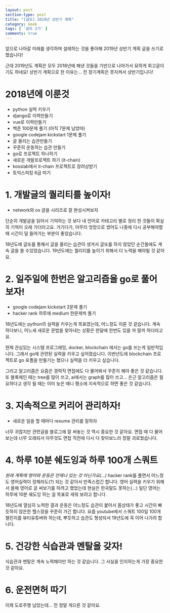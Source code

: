 ```yaml
---
layout: post
section-type: post
title: "[글또] 2019년 상반기 계획"
category: Geek
tags: [ '글또 2기' ]
comments: true
---
```


앞으로 나아갈 미래를 생각하며 설레하는 것을 좋아해 2019년 상반기 계획 글을 쓰기로 했습니다!

근데 2019년도 계획은 모두 2018년에 해낸 것들을 기반으로 나아가서 묘하게 회고글이기도 하네요!
상반기 계획으로 한 이유는... 전 장기계획은 못지켜서 상반기입니다!


# 2018년에 이룬것

- python 실력 키우기
- django로 이력만들기
- vue로 이력만들기
- 백준 100문제 풀기 (아직 7문제 남았따)
- google codejam kickstart 1문제 풀기
- 글 올리는 습관만들기
- 꾸준히 운동하는 습관 만들기
- go로 프로젝트 하나하기
- 새로운 개발프로젝트 하기 (it-chain)
- kosslab에서 it-chain 프로젝트로 장려상받기
- 토익스피킹 6급 따기

# 1. 개발글의 퀄리티를 높이자!
- network와 os 글을 시리즈로 잘 완성시켜보자

단순히 개발글을 읽어서 기억하는 것 보다 내 언어로 카테고리 별로 정리 한 것들이 확실히 기억이 오래 가더라고요.
거기다가, 아무리 엉망으로 썼어도 나중에 다시 공부해야할 때 시간이 덜 들어가는 부분이 좋았습니다.

18년도에 글또를 통해서 글을 올리는 습관이 생겨서 글또를 하지 않았던 순간들에도 계속 글을 쓸 수있었습니다.
19년도에는 퀄리티를 높이기 위해서 더 노력을 해야될 것 같아요.


# 2. 일주일에 한번은 알고리즘을 go로 풀어보자!
- google codejam kickstart 2문제 풀기
- hacker rank 하루에 medium 한문제씩 풀기

18년도에는 python의 실력을 키우는게 목표였는데, 어느정도 이룬 것 같습니다.
계속 하다보니, 어느새 새로운 문법을 찾아내는 상황은 한달에 한번도 있을 까 말까 하더라고요.

현제 관심있는 시스템 프로그래밍, docker, blockchain 에서는 go를 쓰는게 일반적입니다. 그래서 go에 관련된 실력을 키우고 싶어졌습니다.
이번년도에 blockchain 프로젝트로 go 포폴을 만들기는 했으나 실력을 더 키우고 싶습니다.

그리고 알고리즘은 요즘은 경력직 면접에도 다 물어봐서 꾸준히 해야 좋은 것 같습니다.
또 블록체인 때는 tree를 많이 쓰고, ai에서는 graph를 많이 쓰고...
은근 알고리즘은 필요하다고 생각 될 때는 이미 늦은 때니 평소에 지속적으로 하면 좋은 것 같습니다.


# 3. 지속적으로 커리어 관리하자!
- 새로운 일을 할 때마다 resume 관리를 잘하자

너무 귀찮지만 관련글을 블로그에 잘 써놓는 것 역시 중요한 것 같아요.
면접 때 다 물어보는데 너무 오래되서 아무것도 면접 직전에 다시 다 찾아보느라 정말 괴로웠습니다.


# 4. 하루 10분 쉐도잉과 하루 100개 스쿼트
*원래 계획에 영어와 운동은 언제나 있는 것 아닌가요(...)*
hacker rank를 풀면서 어느정도 영어실력이 정체라도(?) 되는 것 같아서 만족스럽긴 합니다.
영어 실력을 키우기 위해서 올해 영어로 글 써보기를 하려고 했었는데 현실은 한국말도 못하는(...)
일단 영어는 하루에 10분 쉐도잉 하는 걸 목표로 세워 보려고 합니다.

18년도에 열심히 노력한 결과 운동은 어느정도 습관이 붙어서 몸상태가 좋고 시간이 빠듯하지 않은한 헬스장을 꾸준히 가긴 합니다.
요즘 youtube에서 스쿼트 100일 100개 챌린지를 뷰티유튜버와 하는데, 뿌듯하고 습관도 형성되서 19년도에 꼭 이어 나가려 합니다.


# 5. 건강한 식습관과 멘탈을 갖자!
식습관과 멘탈은 계속 노력해야만 하는 것 같습니다. 그 사실을 인지하는게 가장 중요한 것 같아요.


# 6. 운전면허 따기
이제 도로주행 남았는데... 전 정말 게으른 것 같아요.
